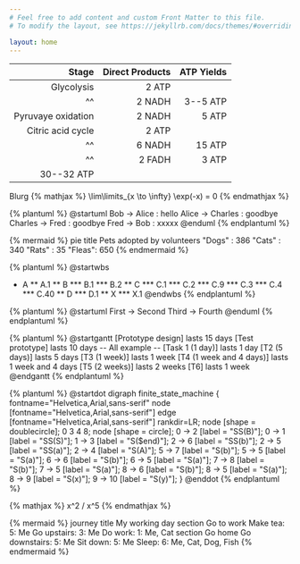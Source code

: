 ```yaml
---
# Feel free to add content and custom Front Matter to this file.
# To modify the layout, see https://jekyllrb.com/docs/themes/#overriding-theme-defaults

layout: home
---
```


|              Stage | Direct Products | ATP Yields |
| -----------------: | --------------: | ---------: |
|         Glycolysis |          2 ATP              ||
| ^^                 |          2 NADH |   3--5 ATP |
| Pyruvaye oxidation |          2 NADH |      5 ATP |
|  Citric acid cycle |          2 ATP              ||
| ^^                 |          6 NADH |     15 ATP |
| ^^                 |          2 FADH |      3 ATP |
|                               30--32 ATP        |||

Blurg
{% mathjax %}
\lim\limits_{x \to \infty} \exp(-x) = 0
{% endmathjax %} 

{% plantuml %}
@startuml
Bob -> Alice : hello
Alice -> Charles : goodbye
Charles -> Fred : goodbye
Fred -> Bob : xxxxx
@enduml
{% endplantuml %}

{% mermaid %}
pie title Pets adopted by volunteers
  "Dogs" : 386
  "Cats" : 340
  "Rats" : 35
  "Fleas": 650
{% endmermaid %}

{% plantuml %}
@startwbs
* A
** A.1
** B
*** B.1
*** B.2
** C
*** C.1
*** C.2
*** C.9
*** C.3
*** C.4
*** C.40
** D
*** D.1
** X 
*** X.1
@endwbs
{% endplantuml %}


{% plantuml %}
@startuml
First -> Second
Third -> Fourth
@enduml
{% endplantuml %}


	
{% plantuml %}
@startgantt
[Prototype design] lasts 15 days
[Test prototype] lasts 10 days
-- All example --
[Task 1 (1 day)] lasts 1 day
[T2 (5 days)] lasts 5 days
[T3 (1 week)] lasts 1 week
[T4 (1 week and 4 days)] lasts 1 week and 4 days
[T5 (2 weeks)] lasts 2 weeks
[T6] lasts 1 week
@endgantt
{% endplantuml %}

{% plantuml %}
@startdot
digraph finite_state_machine {
	fontname="Helvetica,Arial,sans-serif"
	node [fontname="Helvetica,Arial,sans-serif"]
	edge [fontname="Helvetica,Arial,sans-serif"]
	rankdir=LR;
	node [shape = doublecircle]; 0 3 4 8;
	node [shape = circle];
	0 -> 2 [label = "SS(B)"];
	0 -> 1 [label = "SS(S)"];
	1 -> 3 [label = "S($end)"];
	2 -> 6 [label = "SS(b)"];
	2 -> 5 [label = "SS(a)"];
	2 -> 4 [label = "S(A)"];
	5 -> 7 [label = "S(b)"];
	5 -> 5 [label = "S(a)"];
	6 -> 6 [label = "S(b)"];
	6 -> 5 [label = "S(a)"];
	7 -> 8 [label = "S(b)"];
	7 -> 5 [label = "S(a)"];
	8 -> 6 [label = "S(b)"];
	8 -> 5 [label = "S(a)"];
	8 -> 9 [label = "S(x)"];
	9 -> 10 [label = "S(y)"];
}
@enddot
{% endplantuml %}

{% mathjax %}
x^2 / x^5
{% endmathjax %}

{% mermaid %}
journey
    title My working day
    section Go to work
      Make tea: 5: Me
      Go upstairs: 3: Me
      Do work: 1: Me, Cat
    section Go home
      Go downstairs: 5: Me
      Sit down: 5: Me
	  Sleep: 6: Me, Cat, Dog, Fish
{% endmermaid %}
